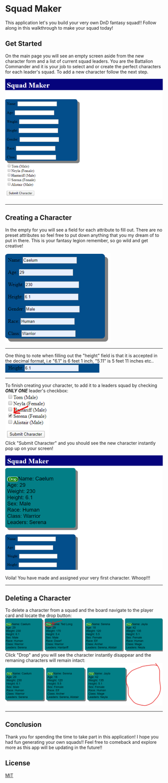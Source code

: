 # Squad Maker

This application let's you build your very own DnD fantasy squad!! Follow along in this walkthrough to make your squad today!

## Get Started

On the main page you will see an empty screen aside from the new character form and a list of current squad leaders. You are the Battalion Commander and it is your job to select and or create the perfect characters for each leader's squad. To add a new character follow the next step.
<br>

<img src='READMEsnippets/Blank_start_screen.png'>

<hr>

## Creating a Character

In the empty for you will see a field for each attribute to fill out. There are no preset attributes so feel free to put down anything that you my dream of to put in there. This is your fantasy legion remember, so go wild and get creative!

<img src='READMEsnippets/partial_char_form.png'>

<hr>
One thing to note when filling out the "height" field is that it is accepted in the decimal format, i.e "6.1" is 6 feet 1 inch, "5.11" is 5 feet 11 inches etc..
<br>

<img src="READMEsnippets/height_field.png">

<hr>

To finish creating your character, to add it to a leaders squad by checking <em><strong>ONLY ONE</strong></em> leader's checkbox:
<br>
<img src="READMEsnippets/leaders_checkbox.png">
<br>
Click "Submit Character" and you should see the new character instantly pop up on your screen!

<img src="READMEsnippets/added_char.png">

Voila! You have made and assigned your very first character. Whoop!!!

<hr>

## Deleting a Character

To delete a character from a squad and the board navigate to the player card and locate the drop button:
<br>
<img src="READMEsnippets/drop_char.png">
<br>
Click "Drop" and you will see the character instantly disappear and the remaning characters will remain intact:
<br>
<img src="READMEsnippets/deleted_char.png">

<hr>

## Conclusion

Thank you for spending the time to take part in this application! I hope you had fun generating your own squads!! Feel free to comeback and explore more as this app will be updating in the future!!

## License

[MIT](https://choosealicense.com/licenses/mit/)
